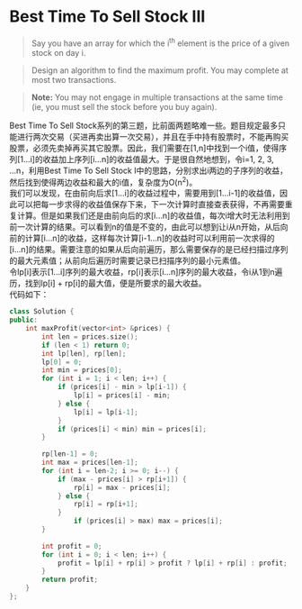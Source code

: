 
Best Time To Sell Stock III
=========
> Say you have an array for which the i<sup>th</sup> element is the price of a given stock on day i.

> Design an algorithm to find the maximum profit. You may complete at most two transactions.

> **Note:**
You may not engage in multiple transactions at the same time (ie, you must sell the stock before you buy again). 

Best Time To Sell Stock系列的第三题，比前面两题略难一些。题目规定最多只能进行两次交易（买进再卖出算一次交易），并且在手中持有股票时，不能再购买股票，必须先卖掉再买其它股票。因此，我们需要在[1,n]中找到一个i值，使得序列[1...i]的收益加上序列[i...n]的收益值最大。于是很自然地想到，令i=1, 2, 3, ...n，利用Best Time To Sell Stock I中的思路，分别求出i两边的子序列的收益，然后找到使得两边收益和最大的i值，复杂度为O(n<sup>2</sup>)。  
我们可以发现，在由前向后求[1...i]的收益过程中，需要用到[1...i-1]的收益值，因此可以把每一步求得的收益值保存下来，下一次计算时直接查表获得，不再需要重复计算。但是如果我们还是由前向后的求[i...n]的收益值，每次i增大时无法利用到前一次计算的结果。可以看到n的值是不变的，由此可以想到让i从n开始，从后向前的计算[i...n]的收益，这样每次计算[i-1...n]的收益时可以利用前一次求得的[i...n]的结果。需要注意的如果从后向前遍历，那么需要保存的是已经扫描过序列的最大元素值；从前向后遍历时需要记录已扫描序列的最小元素值。   
令lp[i]表示[1...i]序列的最大收益，rp[i]表示[i...n]序列的最大收益，令i从1到n遍历，找到lp[i] + rp[i]的最大值，便是所要求的最大收益。  
代码如下：
```cpp
class Solution {
public:
    int maxProfit(vector<int> &prices) {
        int len = prices.size();
        if (len < 1) return 0;
        int lp[len], rp[len];
        lp[0] = 0;
        int min = prices[0];
        for (int i = 1; i < len; i++) {
            if (prices[i] - min > lp[i-1]) {
                lp[i] = prices[i] - min;
            } else {
                lp[i] = lp[i-1];
            }
            if (prices[i] < min) min = prices[i];
        }
      
        rp[len-1] = 0;
        int max = prices[len-1];
        for (int i = len-2; i >= 0; i--) {
            if (max - prices[i] > rp[i+1]) {
                rp[i] = max - prices[i];
            } else {
                rp[i] = rp[i+1];
            }
                if (prices[i] > max) max = prices[i];
        }
    
        int profit = 0;
        for (int i = 0; i < len; i++) {
            profit = lp[i] + rp[i] > profit ? lp[i] + rp[i] : profit;
        }
        return profit;
    }
};
```